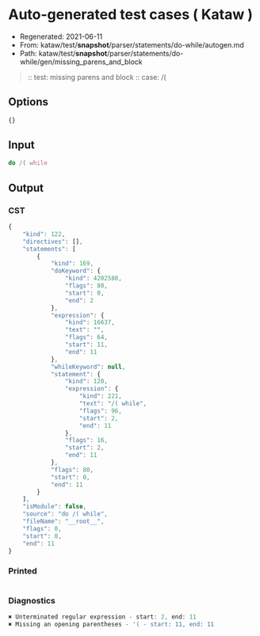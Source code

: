 # Auto-generated test cases ( Kataw )
- Regenerated: 2021-06-11
- From: kataw/test/__snapshot__/parser/statements/do-while/autogen.md
- Path: kataw/test/__snapshot__/parser/statements/do-while/gen/missing_parens_and_block
> :: test: missing parens and block
> :: case: /(
## Options

`````js
{}
`````
## Input

`````js
do /( while
`````
## Output

### CST

```javascript
{
    "kind": 122,
    "directives": [],
    "statements": [
        {
            "kind": 169,
            "doKeyword": {
                "kind": 4202580,
                "flags": 80,
                "start": 0,
                "end": 2
            },
            "expression": {
                "kind": 16637,
                "text": "",
                "flags": 64,
                "start": 11,
                "end": 11
            },
            "whileKeyword": null,
            "statement": {
                "kind": 120,
                "expression": {
                    "kind": 221,
                    "text": "/( while",
                    "flags": 96,
                    "start": 2,
                    "end": 11
                },
                "flags": 16,
                "start": 2,
                "end": 11
            },
            "flags": 80,
            "start": 0,
            "end": 11
        }
    ],
    "isModule": false,
    "source": "do /( while",
    "fileName": "__root__",
    "flags": 0,
    "start": 0,
    "end": 11
}
```

### Printed

```javascript

```

### Diagnostics

```javascript
✖ Unterminated regular expression - start: 2, end: 11
✖ Missing an opening parentheses - '( - start: 11, end: 11

```

